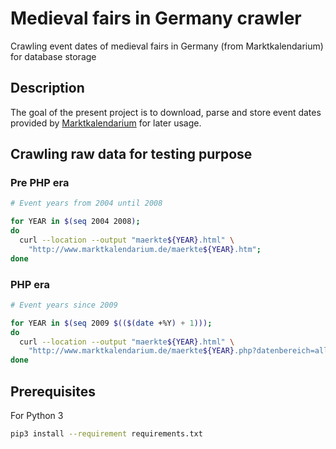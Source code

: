 # Medieval fairs in Germany crawler

Crawling event dates of medieval fairs in Germany (from Marktkalendarium) for database storage

## Description

The goal of the present project is to download, parse and store event dates provided by [Marktkalendarium](https://www.marktkalendarium.de/) for later usage.

## Crawling raw data for testing purpose

### Pre PHP era

```bash
# Event years from 2004 until 2008

for YEAR in $(seq 2004 2008);
do
  curl --location --output "maerkte${YEAR}.html" \
    "http://www.marktkalendarium.de/maerkte${YEAR}.htm";
done
```

### PHP era

```bash
# Event years since 2009

for YEAR in $(seq 2009 $(($(date +%Y) + 1)));
do
  curl --location --output "maerkte${YEAR}.html" \
    "http://www.marktkalendarium.de/maerkte${YEAR}.php?datenbereich=alle";
done
```

## Prerequisites

For Python 3

```bash
pip3 install --requirement requirements.txt
```
